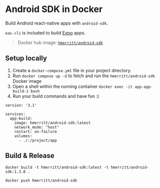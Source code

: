 # Android SDK in Docker

Build Android react-native apps with `android-sdk`.

`eas-cli` is included to build [Expo](https://expo.dev/) apps.

> Docker hub image: [`hmerritt/android-sdk`](https://hub.docker.com/r/hmerritt/android-sdk)

## Setup locally

1. Create a `docker-compose.yml` file in your project directory.
2. Run `docker compose up -d` to fetch and run the `hmerritt/android-sdk` Docker image
3. Open a shell within the running container `docker exec -it app-app-build-1 bash`
4. Run your build commands and have fun :)

```
version: '3.1'

services:
  app-build:
    image: hmerritt/android-sdk:latest
    network_mode: "host"
    restart: on-failure
    volumes:
      - ./:/project/app
```

## Build & Release

```
docker build -t hmerritt/android-sdk:latest -t hmerritt/android-sdk:1.3.0 .
```

```
docker push hmerritt/android-sdk
```
